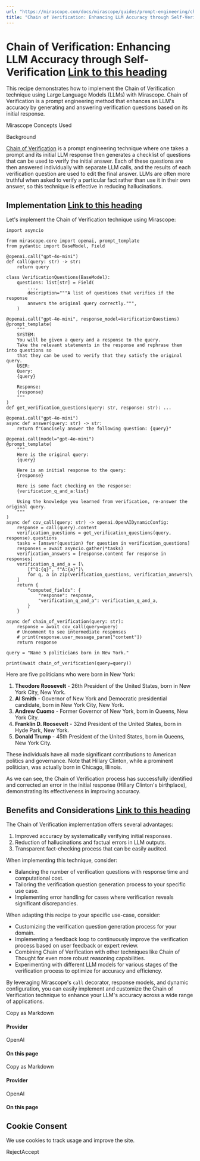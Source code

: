 ```yaml
---
url: "https://mirascope.com/docs/mirascope/guides/prompt-engineering/chaining-based/chain-of-verification"
title: "Chain of Verification: Enhancing LLM Accuracy through Self-Verification | Mirascope"
---
```


# Chain of Verification: Enhancing LLM Accuracy through Self-Verification [Link to this heading](https://mirascope.com/docs/mirascope/guides/prompt-engineering/chaining-based/chain-of-verification\#chain-of-verification-enhancing-llm-accuracy-through-self-verification)

This recipe demonstrates how to implement the Chain of Verification technique using Large Language Models (LLMs) with Mirascope. Chain of Verification is a prompt engineering method that enhances an LLM's accuracy by generating and answering verification questions based on its initial response.

Mirascope Concepts Used

Background

[Chain of Verification](https://arxiv.org/pdf/2309.11495) is a prompt engineering technique where one takes a prompt and its initial LLM response then generates a checklist of questions that can be used to verify the initial answer. Each of these questions are then answered individually with separate LLM calls, and the results of each verification question are used to edit the final answer. LLMs are often more truthful when asked to verify a particular fact rather than use it in their own answer, so this technique is effective in reducing hallucinations.

## Implementation [Link to this heading](https://mirascope.com/docs/mirascope/guides/prompt-engineering/chaining-based/chain-of-verification\#implementation)

Let's implement the Chain of Verification technique using Mirascope:

```
import asyncio

from mirascope.core import openai, prompt_template
from pydantic import BaseModel, Field

@openai.call("gpt-4o-mini")
def call(query: str) -> str:
    return query

class VerificationQuestions(BaseModel):
    questions: list[str] = Field(
        ...,
        description="""A list of questions that verifies if the response
        answers the original query correctly.""",
    )

@openai.call("gpt-4o-mini", response_model=VerificationQuestions)
@prompt_template(
    """
    SYSTEM:
    You will be given a query and a response to the query.
    Take the relevant statements in the response and rephrase them into questions so
    that they can be used to verify that they satisfy the original query.
    USER:
    Query:
    {query}

    Response:
    {response}
    """
)
def get_verification_questions(query: str, response: str): ...

@openai.call("gpt-4o-mini")
async def answer(query: str) -> str:
    return f"Concisely answer the following question: {query}"

@openai.call(model="gpt-4o-mini")
@prompt_template(
    """
    Here is the original query:
    {query}

    Here is an initial response to the query:
    {response}

    Here is some fact checking on the response:
    {verification_q_and_a:list}

    Using the knowledge you learned from verification, re-answer the original query.
    """
)
async def cov_call(query: str) -> openai.OpenAIDynamicConfig:
    response = call(query).content
    verification_questions = get_verification_questions(query, response).questions
    tasks = [answer(question) for question in verification_questions]
    responses = await asyncio.gather(*tasks)
    verification_answers = [response.content for response in responses]
    verification_q_and_a = [\
        [f"Q:{q}", f"A:{a}"]\
        for q, a in zip(verification_questions, verification_answers)\
    ]
    return {
        "computed_fields": {
            "response": response,
            "verification_q_and_a": verification_q_and_a,
        }
    }

async def chain_of_verification(query: str):
    response = await cov_call(query=query)
    # Uncomment to see intermediate responses
    # print(response.user_message_param["content"])
    return response

query = "Name 5 politicians born in New York."

print(await chain_of_verification(query=query))
```

Here are five politicians who were born in New York:

1. **Theodore Roosevelt** \- 26th President of the United States, born in New York City, New York.
2. **Al Smith** \- Governor of New York and Democratic presidential candidate, born in New York City, New York.
3. **Andrew Cuomo** \- Former Governor of New York, born in Queens, New York City.
4. **Franklin D. Roosevelt** \- 32nd President of the United States, born in Hyde Park, New York.
5. **Donald Trump** \- 45th President of the United States, born in Queens, New York City.

These individuals have all made significant contributions to American politics and governance. Note that Hillary Clinton, while a prominent politician, was actually born in Chicago, Illinois.

As we can see, the Chain of Verification process has successfully identified and corrected an error in the initial response (Hillary Clinton's birthplace), demonstrating its effectiveness in improving accuracy.

## Benefits and Considerations [Link to this heading](https://mirascope.com/docs/mirascope/guides/prompt-engineering/chaining-based/chain-of-verification\#benefits-and-considerations)

The Chain of Verification implementation offers several advantages:

1. Improved accuracy by systematically verifying initial responses.
2. Reduction of hallucinations and factual errors in LLM outputs.
3. Transparent fact-checking process that can be easily audited.

When implementing this technique, consider:

- Balancing the number of verification questions with response time and computational cost.
- Tailoring the verification question generation process to your specific use case.
- Implementing error handling for cases where verification reveals significant discrepancies.

When adapting this recipe to your specific use-case, consider:

- Customizing the verification question generation process for your domain.
- Implementing a feedback loop to continuously improve the verification process based on user feedback or expert review.
- Combining Chain of Verification with other techniques like Chain of Thought for even more robust reasoning capabilities.
- Experimenting with different LLM models for various stages of the verification process to optimize for accuracy and efficiency.

By leveraging Mirascope's `call` decorator, response models, and dynamic configuration, you can easily implement and customize the Chain of Verification technique to enhance your LLM's accuracy across a wide range of applications.

Copy as Markdown

#### Provider

OpenAI

#### On this page

Copy as Markdown

#### Provider

OpenAI

#### On this page

## Cookie Consent

We use cookies to track usage and improve the site.

RejectAccept
